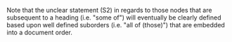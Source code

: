 
Note that the unclear statement (S2) in regards to those nodes that are
subsequent to a heading (i.e. "some of") will eventually be clearly defined
based upon well defined suborders (i.e. "all of (those)") that are embedded
into a document order.
